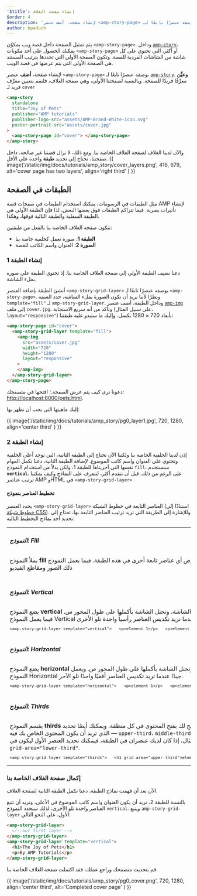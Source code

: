 ```yaml
---
'$title': إنشاء صفحة الغلاف
$order: 4
description: 'لإنشاء صفحة، أضف عنصر <amp-story-page> بوصفه عنصرًا تابعًا لـ amp-story. وعيِّن معرِّفًا فريدًا للصفحة. وبالنسبة لصفحتنا الأولى، وهي صفحة الغلاف، فلنقم بتعيين معرِّف فريد للغلاف: ...'
author: bpaduch
---
```


يتم تمثيل الصفحة داخل قصة ويب بمكوِّن `<amp-story-page>`. وداخل [`amp-story`](../../../../documentation/components/reference/amp-story.md)، يمكنك الحصول على أحد مكونات `<amp-story-page>` أو أكثر، التي تحتوي على كل شاشة من الشاشات الفردية للقصة. وتكون الصفحة الأولى التي تحددها بترتيب المستند هي الصفحة الأولى التي يتم عرضها في قصة الويب.

لإنشاء صفحة، **أضف** عنصر `<amp-story-page>` بوصفه عنصرًا تابعًا لـ [`amp-story`](../../../../documentation/components/reference/amp-story.md). **وعيِّن** معرِّفًا فريدًا للصفحة. وبالنسبة لصفحتنا الأولى، وهي صفحة الغلاف، فلنقم بتعيين معرِّف فريد لـ `cover`

```html
<amp-story
  standalone
  title="Joy of Pets"
  publisher="AMP tutorials"
  publisher-logo-src="assets/AMP-Brand-White-Icon.svg"
  poster-portrait-src="assets/cover.jpg"
>
  <amp-story-page id="cover"> </amp-story-page>
</amp-story>
```

والآن لدينا الغلاف لصفحة الغلاف الخاصة بنا. ومع ذلك، لا تزال قصتنا غير صالحة. داخل صفحتنا، نحتاج إلى تحديد **طبقة** واحدة على الأقل. {{ image('/static/img/docs/tutorials/amp_story/cover_layers.png', 416, 679, alt='cover page has two layers', align='right third' ) }}

## الطبقات في الصفحة

مثل الطبقات في الرسومات، يمكنك استخدام الطبقات في صفحات قصة AMP لإنشاء تأثيرات بصرية. فيما تتراكم الطبقات فوق بعضها البعض، لذا فإن الطبقة الأولى هي الطبقة السفلية والطبقة التالية فوقها، وهكذا.

تتكون صفحة الغلاف الخاصة بنا بالفعل من طبقتين:

- **الطبقة 1**: صورة تعمل كخلفية خاصة بنا
- **الصورة 2**: العنوان واسم الكاتب للقصة

### إنشاء الطبقة 1

دعنا نضيف الطبقة الأولى إلى صفحة الغلاف الخاصة بنا. إذ تحتوي الطبقة على صورة بملء الشاشة.

أنشئ الطبقة بإضافة العنصر `<amp-story-grid-layer>` بوصفه عنصرًا تابعًا لـ `<amp-story-page>`. ونظرًا لأننا نريد أن تكون الصورة بملء الشاشة، حدد السمة `template="fill"` لـ `amp-story-grid-layer`. وداخل الطبقة، أضف عنصر [`amp-img`](../../../../documentation/components/reference/amp-img.md) إلى ملف `cover.jpg`، وتأكد من أنه سريع الاستجابة (على سبيل المثال، `layout="responsive"`) بأبعاد 720 × 1280 بكسل. وإليك ما ستبدو عليه طبقتنا:

```html
<amp-story-page id="cover">
  <amp-story-grid-layer template="fill">
    <amp-img
      src="assets/cover.jpg"
      width="720"
      height="1280"
      layout="responsive"
    >
    </amp-img>
  </amp-story-grid-layer>
</amp-story-page>
```

دعونا نرى كيف يتم عرض الصفحة.؛ افتحها في متصفحك: <a href="http://localhost:8000/pets.html">http://localhost:8000/pets.html</a>.

إليك ماهيتها التي يجب أن تظهر بها:

{{ image('/static/img/docs/tutorials/amp_story/pg0_layer1.jpg', 720, 1280, align='center third' ) }}

### إنشاء الطبقة 2

إذن لدينا الخلفية الخاصة بنا ولكننا الآن نحتاج إلى الطبقة الثانية، التي توجد أعلى الخلفية وتحتوي على العنوان واسم كاتب الموضوع. لإضافة الطبقة الثانية، دعنا نكمل المهام نفسها التي أجريناها للطبقة 1، ولكن بدلاً من استخدام النموذج `fill`، سنستخدم **`vertical`**. على الرغم من ذلك، قبل أن نتقدم أكثر، لنتعرف على النماذج وكيف يمكننا ترتيب عناصر AMP وHTML في `<amp-story-grid-layer>`.

#### تخطيط العناصر بنموذج

يحدد العنصر `<amp-story-grid-layer>` العناصر التابعة في خطوط الشبكة (استنادًا إلى [خطوط شبكة CSS](https://www.w3.org/TR/css-grid-1/)). وللإشارة إلى الطريقة التي تريد ترتيب العناصر التابعة بها، تحتاج إلى تحديد أحد نماذج التخطيط التالية:

<table class="noborder">
<tr>
    <td colspan="2"><h5 id="fill">النموذج: Fill</h5></td>
</tr>
<tr>
    <td width="65%">يملأ النموذج <strong>fill</strong> الشاشة بالعنصر التابع الأول في الطبقة. ولا يتم عرض أي عناصر تابعة أخرى في هذه الطبقة. فيما يعمل النموذج Fill جيدًا مع الخلفيات، بما في ذلك الصور ومقاطع الفيديو     <code class="nopad"><br>       <br></code>
</td>
    <td>     {{ image('/static/img/docs/tutorials/amp_story/layer-fill.png', 216, 341) }}</td>
</tr>
<tr>
    <td colspan="2"><h5 id="vertical">النموذج: Vertical</h5></td>
</tr>
<tr>
    <td width="65%">يضع النموذج <strong>vertical</strong> العناصر التابعة على طول المحور ص. وتتم محاذاة العناصر مع الجزء العلوي من الشاشة، وتحتل الشاشة بأكملها على طول المحور س. فيما يعمل النموذج Vertical جيدًا عندما تريد تكديس العناصر رأسياً واحدة تلو الأخرى.    <code class="nopad"><pre>&lt;amp-story-grid-layer template="vertical">   &lt;p>element 1&lt;/p>   &lt;p>element 2&lt;/p>   &lt;p>element 3&lt;/p> &lt;/amp-story-grid-layer></pre></code>
</td>
    <td>{{ image('/static/img/docs/tutorials/amp_story/layer-vertical.png', 216, 341) }}</td>
</tr>
<tr>
    <td colspan="2"><h5 id="horizontal">النموذج: Horizontal</h5></td>
</tr>
<tr>
    <td width="65%">يضع النموذج <strong>horizontal</strong> العناصر التابعة على طول المحور س. وتتم محاذاة العناصر مع بداية الشاشة، وتحتل الشاشة بأكملها على طول المحور ص. ويعمل النموذج Horizontal جيدًا عندما تريد تكديس العناصر أفقيًا واحدًا تلو الآخر.     <code class="nopad"><pre>&lt;amp-story-grid-layer template="horizontal">   &lt;p>element 1&lt;/p>   &lt;p>element 2&lt;/p>   &lt;p>element 3&lt;/p> &lt;/amp-story-grid-layer></pre></code>
</td>
    <td>     {{ image('/static/img/docs/tutorials/amp_story/layer-horizontal.png', 216, 341) }}</td>
</tr>
<tr>
    <td colspan="2"><h5 id="thirds">النموذج: Thirds</h5></td>
</tr>
<tr>
<td width="65%"> يقسم النموذج <strong>thirds</strong> الشاشة إلى ثلاثة صفوف متساوية الحجم، ويسمح لك بفتح المحتوى في كل منطقة. ويمكنك أيضًا تحديد <code>grid-area</code> للإشارة إلى الثلث الذي تريد أن يكون المحتوى الخاص بك فيه — <code>upper-third</code>، <code>middle-third</code>، أو <code>lower-third</code>. وتكون خطوط الشبكة المسماة مفيدة لتغيير السلوك الافتراضي لمكان ظهور العناصر. على سبيل المثال، إذا كان لديك عنصران في الطبقة، فيمكنك تحديد العنصر الأول ليكون في <code>grid-area="upper-third"</code> <code>grid-area="lower-third"</code>. <code class="nopad"><pre>&lt;amp-story-grid-layer template="thirds">   &lt;h1 grid-area="upper-third">element 1&lt;/h1>   &lt;p grid-area="lower-third">element 2&lt;/p> &lt;/amp-story-grid-layer> </pre></code>
</td>
<td>{{ image('/static/img/docs/tutorials/amp_story/layer-thirds.png', 216, 341) }}</td>
</tr>
</table>

### إكمال صفحة الغلاف الخاصة بنا

الآن بعد أن فهمت نماذج الطبقة، دعنا نكمل الطبقة الثانية لصفحة الغلاف.

بالنسبة للطبقة 2، نريد أن يكون العنوان واسم كاتب الموضوع في الأعلى، ونريد أن تتبع العناصر واحدة تلو الأخرى، لذلك سنحدد النموذج `vertical`. ويتبع `amp-story-grid-layer` الأول، على النحو التالي:

```html
<amp-story-grid-layer>
  <!--our first layer -->
</amp-story-grid-layer>
<amp-story-grid-layer template="vertical">
  <h1>The Joy of Pets</h1>
  <p>By AMP Tutorials</p>
</amp-story-grid-layer>
```

قم بتحديث متصفحك وراجع عملك، فقد اكتملت صفحة الغلاف الخاصة بنا.

{{ image('/static/img/docs/tutorials/amp_story/pg0_cover.png', 720, 1280, align='center third', alt='Completed cover page' ) }}
